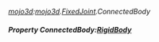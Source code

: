 _[mojo3d](../../modules/mojo3d/mojo3d-module.md):[mojo3d](../../modules/mojo3d/mojo3d-module.md).[FixedJoint](../../modules/mojo3d/mojo3d-fixedjoint.md).ConnectedBody_
##### Property ConnectedBody:[RigidBody](../../modules/mojo3d/mojo3d-rigidbody.md)
